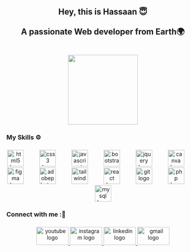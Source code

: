 <!---
[your comment goes here
and here](https://profile-readme-generator.com/)
-->
<h2 align="center">Hey,  this is Hassaan 😇<br><br>A passionate Web developer from Earth🌍</h2>

###

<br clear="both">

<div align="center">
  <img height="182" src="https://camo.githubusercontent.com/97d0c0c4209208d8ec9573c7e213e05872a9f59b703868647b559b77af601cc6/68747470733a2f2f692e70696e696d672e636f6d2f6f726967696e616c732f65382f66342f35332f65386634353334363961336563393765636433353464663436356437333931332e676966"  />
</div>

###

<h3 align="left">My Skills ⚙</h3>

###

<div align="center">
  <img src="https://cdn.jsdelivr.net/gh/devicons/devicon/icons/html5/html5-original.svg" height="43" alt="html5 logo"  />
  <img width="33" />
  <img src="https://cdn.jsdelivr.net/gh/devicons/devicon/icons/css3/css3-original.svg" height="43" alt="css3 logo"  />
  <img width="33" />
  <img src="https://cdn.simpleicons.org/javascript/F7DF1E" height="43" alt="javascript logo"  />
  <img width="33" />
  <img src="https://cdn.jsdelivr.net/gh/devicons/devicon/icons/bootstrap/bootstrap-original.svg" height="43" alt="bootstrap logo"  />
  <img width="33" />
  <img src="https://cdn.jsdelivr.net/gh/devicons/devicon/icons/jquery/jquery-original.svg" height="43" alt="jquery logo"  />
  <img width="33" />
  <img src="https://cdn.simpleicons.org/canva/00C4CC" height="43" alt="canva logo"  />
  <img width="33" />
  <img src="https://skillicons.dev/icons?i=figma" height="43" alt="figma logo"  />
  <img width="33" />
  <img src="https://skillicons.dev/icons?i=ps" height="43" alt="adobephotoshop logo"  />
  <img width="33" />
  <img src="https://cdn.simpleicons.org/tailwindcss/06B6D4" height="43" alt="tailwindcss logo"  />
  <img width="33" />
  <img src="https://cdn.jsdelivr.net/gh/devicons/devicon/icons/react/react-original.svg" height="43" alt="react logo"  />
  <img width="33" />
  <img src="https://cdn.jsdelivr.net/gh/devicons/devicon/icons/git/git-original.svg" height="43" alt="git logo"  />
  <img width="33" />
  <img src="https://cdn.simpleicons.org/php/777BB4" height="43" alt="php logo"  />
  <img width="33" />
  <img src="https://cdn.jsdelivr.net/gh/devicons/devicon/icons/mysql/mysql-original.svg" height="43" alt="mysql logo"  />
</div>

###

<h3 align="left">Connect with me :🔗</h3>

###

<div align="center">
  <a href="https://www.youtube.com/channel/UCiS485r6J0msykxYU7bjG2Q" target="_blank">
    <img src="https://raw.githubusercontent.com/maurodesouza/profile-readme-generator/master/src/assets/icons/social/youtube/default.svg" width="84" height="47" alt="youtube logo"  />
  </a>
  <a href="https://www.instagram.com/hassaan_dev/" target="_blank">
    <img src="https://raw.githubusercontent.com/maurodesouza/profile-readme-generator/master/src/assets/icons/social/instagram/default.svg" width="84" height="47" alt="instagram logo"  />
  </a>
  <a href="https://www.linkedin.com/in/hassaan-ehmed/" target="_blank">
    <img src="https://raw.githubusercontent.com/maurodesouza/profile-readme-generator/master/src/assets/icons/social/linkedin/default.svg" width="84" height="47" alt="linkedin logo"  />
  </a>
  <a href="hassutecap@gmail.com" target="_blank">
    <img src="https://raw.githubusercontent.com/maurodesouza/profile-readme-generator/master/src/assets/icons/social/gmail/default.svg" width="84" height="47" alt="gmail logo"  />
  </a>
</div>

###
